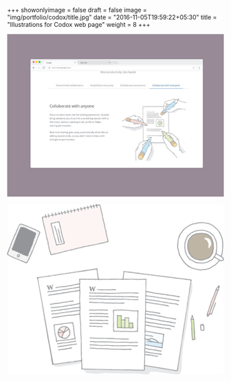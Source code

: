 +++
showonlyimage = false
draft = false
image = "img/portfolio/codox/title.jpg"
date = "2016-11-05T19:59:22+05:30"
title = "Illustrations for Codox web page"
weight = 8
+++


<!--more-->

![1](/img/portfolio/codox/title.jpg)

![2](/img/portfolio/codox/amplified_productivity7.png)

